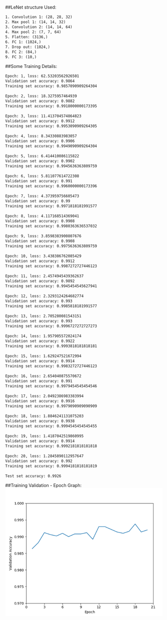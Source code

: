 ##LeNet structure Used:
    
    1. Convolution 1: (28, 28, 32)
    2. Max pool 1: (14, 14, 32)
    3. Convolution 2: (14, 14, 64)
    4. Max pool 2: (7, 7, 64)
    5. Flatten: (3136,)
    6. FC 1: (1024,)
    7. Drop out: (1024,)
    8. FC 2: (84,)
    9. FC 3: (10,)

##Some Training Details:
    
    Epoch: 1, loss: 62.53203562926501
    Validation set accuracy: 0.9864
    Training set accuracy: 0.9857090909264304
    
    Epoch: 2, loss: 18.3275957464939
    Validation set accuracy: 0.9882
    Training set accuracy: 0.9918000000173395
    
    Epoch: 3, loss: 11.413704574864823
    Validation set accuracy: 0.9912
    Training set accuracy: 0.9953090909264305
    
    Epoch: 4, loss: 8.34330883983057
    Validation set accuracy: 0.9906
    Training set accuracy: 0.9949090909264304
    
    Epoch: 5, loss: 6.414410086115822
    Validation set accuracy: 0.9902
    Training set accuracy: 0.9945636363809759
    
    Epoch: 6, loss: 5.811077614722308
    Validation set accuracy: 0.991
    Training set accuracy: 0.9960000000173396
    
    Epoch: 7, loss: 4.373959756605473
    Validation set accuracy: 0.99
    Training set accuracy: 0.9971818181991577
    
    Epoch: 8, loss: 4.117168514369041
    Validation set accuracy: 0.9908
    Training set accuracy: 0.9980363636537032
    
    Epoch: 9, loss: 3.8598383900807676
    Validation set accuracy: 0.9908
    Training set accuracy: 0.9975636363809759
    
    Epoch: 10, loss: 3.438386762085429
    Validation set accuracy: 0.9912
    Training set accuracy: 0.9987272727446123
    
    Epoch: 11, loss: 2.4574945439362637
    Validation set accuracy: 0.9892
    Training set accuracy: 0.9945454545627941
    
    Epoch: 12, loss: 2.3293124264682774
    Validation set accuracy: 0.993
    Training set accuracy: 0.9985818181991577
    
    Epoch: 13, loss: 2.705280081543151
    Validation set accuracy: 0.993
    Training set accuracy: 0.9996727272727273
    
    Epoch: 14, loss: 1.957905572024174
    Validation set accuracy: 0.9922
    Training set accuracy: 0.9993818181818181
    
    Epoch: 15, loss: 1.629247521672994
    Validation set accuracy: 0.9914
    Training set accuracy: 0.9983272727446123
    
    Epoch: 16, loss: 2.654040875570672
    Validation set accuracy: 0.991
    Training set accuracy: 0.9979454545454546
    
    Epoch: 17, loss: 2.0492386983383994
    Validation set accuracy: 0.9916
    Training set accuracy: 0.9979090909090909
    
    Epoch: 18, loss: 1.8846241131075203
    Validation set accuracy: 0.9938
    Training set accuracy: 0.9994545454545455
    
    Epoch: 19, loss: 1.4187042519860995
    Validation set accuracy: 0.9914
    Training set accuracy: 0.9992181818181818
    
    Epoch: 20, loss: 1.2845890112957647
    Validation set accuracy: 0.992
    Training set accuracy: 0.9994181818181819
    
    Test set accuracy: 0.9926
    
##Training Validation - Epoch Graph:
![Alt text](training.png)